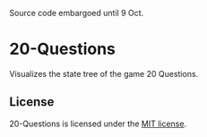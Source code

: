 Source code embargoed until 9 Oct.

# 20-Questions
Visualizes the state tree of the game 20 Questions.

## License
20-Questions is licensed under the [MIT license](https://opensource.org/licenses/MIT).
